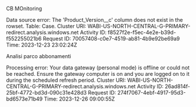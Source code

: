 CB MOnitoring

Data source error: The 'Product_Version__c' column does not exist in the rowset. Table: Case.
Cluster URI: WABI-US-NORTH-CENTRAL-G-PRIMARY-redirect.analysis.windows.net
Activity ID: f8527f2e-f5ec-4e2e-b39d-f552255021b6
Request ID: 70057408-c0e7-4519-ab81-4b9e92be69a9
Time: 2023-12-23 23:02:24Z


Analisi parco abbonamenti

Processing error: Your data gateway (personal mode) is offline or could not be reached. Ensure the gateway computer is on and you are logged on to it during the scheduled refresh period.
Cluster URI: WABI-US-NORTH-CENTRAL-G-PRIMARY-redirect.analysis.windows.net
Activity ID: 26ad814f-25bf-4772-bd3d-090c31e428d3
Request ID: 274f7067-4ebf-4917-95d3-bd6573e71b49
Time: 2023-12-26 09:00:55Z